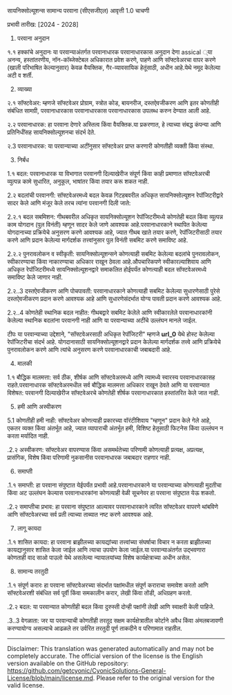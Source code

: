 सायनिक्सोल्यूशन्स सामान्य परवाना (सीएसजीएल)
आवृत्ती 1.0 चाचणी

प्रभावी तारीख: [2024 - 2028]

1. परवाना अनुदान

१.१ हक्कांचे अनुदानः या परवान्याअंतर्गत परवानाधारक परवानाधारकास अनुदान देणा assical ्या अनन्य, हस्तांतरणीय, नॉन-कॉब्जेक्टेबल अधिकारात प्रवेश करणे, पाहणे आणि सॉफ्टवेअरचा वापर करणे (खाली परिभाषित केल्यानुसार) केवळ वैयक्तिक, गैर-व्यावसायिक हेतूंसाठी, अधीन आहे.येथे नमूद केलेल्या अटी व शर्ती.

2. व्याख्या

२.१ सॉफ्टवेअर: म्हणजे सॉफ्टवेअर प्रोग्राम, स्त्रोत कोड, बायनरीज, दस्तऐवजीकरण आणि इतर कोणतीही संबंधित सामग्री, परवानाधारकास परवानाधारकास परवानाधारकास उपलब्ध करुन देण्यात आली आहे.

२.२ परवानाधारक: हा परवाना देणारे अस्तित्व किंवा वैयक्तिक.या प्रकरणात, हे त्याच्या संबद्ध कंपन्या आणि प्रतिनिधींसह सायनिक्सोल्यूशनचा संदर्भ देते.

२.3 परवानाधारक: या परवान्याच्या अटींनुसार सॉफ्टवेअर प्राप्त करणारी कोणतीही व्यक्ती किंवा संस्था.

3. निर्बंध

1.१ बदल: परवानाधारक या विभागात परवानगी दिल्याखेरीज संपूर्ण किंवा काही प्रमाणात सॉफ्टवेअरची व्युत्पन्न कामे सुधारित, अनुकूल, भाषांतर किंवा तयार करू शकत नाही.

2.२ बदलांची परवानगी: सॉफ्टवेअरमध्ये बदल केवळ गिटहबवरील अधिकृत सायनिक्सोल्यूशन रेपॉजिटरीद्वारे सादर केले आणि मंजूर केले तरच त्यांना परवानगी दिली जाते:

2.२.१ बदल सबमिशन: गीथबवरील अधिकृत सायनिक्सोल्यूशन रेपॉजिटरीमध्ये कोणतेही बदल किंवा व्युत्पन्न काम योगदान (पुल विनंती) म्हणून सादर केले जाणे आवश्यक आहे.परवानाधारकाने स्थापित केलेल्या योगदानाच्या प्रक्रियेचे अनुसरण करणे आवश्यक आहे, ज्यात गीथब खाते तयार करणे, रेपॉजिटरीसाठी तयार करणे आणि प्रदान केलेल्या मार्गदर्शक तत्त्वांनुसार पुल विनंती सबमिट करणे समाविष्ट आहे.

2.२.२ पुनरावलोकन व स्वीकृती: सायनिक्सोल्यूशन्सने कोणत्याही सबमिट केलेल्या बदलांचे पुनरावलोकन, स्वीकारण्याचा किंवा नाकारण्याचा अधिकार राखून ठेवला आहे.औपचारिकपणे स्वीकारल्याशिवाय आणि अधिकृत रेपॉजिटरीमध्ये सायनिक्सोल्यूशनद्वारे समाकलित होईपर्यंत कोणत्याही बदल सॉफ्टवेअरमध्ये समाविष्ट केले जाणार नाही.

2.२..3 दस्तऐवजीकरण आणि पोचपावती: परवानाधारकाने कोणत्याही सबमिट केलेल्या सुधारणेसाठी पुरेसे दस्तऐवजीकरण प्रदान करणे आवश्यक आहे आणि सुधारणेसंदर्भात योग्य पावती प्रदान करणे आवश्यक आहे.

2.२..4 कोणतेही स्थानिक बदल नाहीत: गीथबद्वारे सबमिट केलेले आणि स्वीकारलेले परवानाधारकांनी केलेल्या स्थानिक बदलांना परवानगी नाही आणि या परवान्याच्या अटींचे उल्लंघन मानले जाईल.

टीपः या परवान्याच्या उद्देशाने, "सॉफ्टवेअरसाठी अधिकृत रेपॉजिटरी" म्हणजे __url_0__ येथे होस्ट केलेल्या रेपॉजिटरीचा संदर्भ आहे. योगदानासाठी सायनिक्सोल्यूशनद्वारे प्रदान केलेल्या मार्गदर्शक तत्त्वे आणि प्रक्रियेचे पुनरावलोकन करणे आणि त्यांचे अनुसरण करणे परवानाधारकाची जबाबदारी आहे.

4. मालकी

1.१ बौद्धिक मालमत्ता: सर्व ठीक, शीर्षक आणि सॉफ्टवेअरमध्ये आणि त्यामध्ये स्वारस्य परवानाधारकासह राहते.परवानाधारक सॉफ्टवेअरमधील सर्व बौद्धिक मालमत्ता अधिकार राखून ठेवते आणि या परवान्यात विशेषत: परवानगी दिल्याखेरीज सॉफ्टवेअरचे कोणतेही शीर्षक परवानाधारकात हस्तांतरित केले जात नाही.

5. हमी आणि अस्वीकरण

5.1 कोणतीही हमी नाही: सॉफ्टवेअर कोणत्याही प्रकारच्या वॉरंटीशिवाय "म्हणून" प्रदान केले गेले आहे, एकतर व्यक्त किंवा अंतर्भूत आहे, ज्यात व्यापाराची अंतर्भूत हमी, विशिष्ट हेतूसाठी फिटनेस किंवा उल्लंघन न करता मर्यादित नाही.

.2.२ अस्वीकरण: सॉफ्टवेअर वापरण्यास किंवा असमर्थतेच्या परिणामी कोणत्याही प्रत्यक्ष, अप्रत्यक्ष, प्रासंगिक, विशेष किंवा परिणामी नुकसानीस परवानाधारक जबाबदार राहणार नाही.

6. समाप्ती

.1.१ समाप्ती: हा परवाना संपुष्टात येईपर्यंत प्रभावी आहे.परवानाधारकाने या परवान्याच्या कोणत्याही मुदतीचा किंवा अट उल्लंघन केल्यास परवानाधारकांना कोणत्याही वेळी सूचनेवर हा परवाना संपुष्टात येऊ शकतो.

.2.२ समाप्तीचा प्रभाव: हा परवाना संपुष्टात आल्यावर परवानाधारकाने त्वरित सॉफ्टवेअर वापरणे थांबविणे आणि सॉफ्टवेअरच्या सर्व प्रती त्याच्या ताब्यात नष्ट करणे आवश्यक आहे.

7. लागू कायदा

.1.१ शासित कायदा: हा परवाना ब्राझीलच्या कायद्यांच्या तत्त्वांच्या संघर्षाचा विचार न करता ब्राझीलच्या कायद्यानुसार शासित केला जाईल आणि त्याचा उपयोग केला जाईल.या परवान्याअंतर्गत उद्भवणारा कोणताही वाद साओ पाउलो येथे असलेल्या न्यायालयांच्या विशेष कार्यक्षेत्राच्या अधीन असेल.

8. सामान्य तरतुदी

.1.१ संपूर्ण करारः हा परवाना सॉफ्टवेअरच्या संदर्भात पक्षांमधील संपूर्ण कराराचा समावेश करतो आणि सॉफ्टवेअरशी संबंधित सर्व पूर्वी किंवा समकालीन करार, लेखी किंवा तोंडी, अधिग्रहण करतो.

.2.२ बदल: या परवान्यात कोणतीही बदल किंवा दुरुस्ती दोन्ही पक्षांनी लेखी आणि स्वाक्षरी केली पाहिजे.

.3..3 वेगळाता: जर या परवान्याची कोणतीही तरतूद सक्षम कार्यक्षेत्रातील कोर्टाने अवैध किंवा अंमलबजावणी करण्यायोग्य असल्याचे आढळले तर उर्वरित तरतुदी पूर्ण ताकदीने व परिणामात राहतील.

---
Disclaimer: This translation was generated automatically and may not be completely accurate. The official version of the license is the English version available on the GitHub repository: https://github.com/getcyonic/CyonicSolutions-General-License/blob/main/license.md. Please refer to the original version for the valid license.